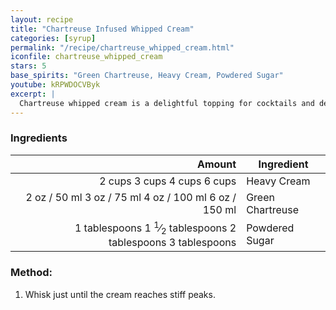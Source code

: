 ```yaml
---
layout: recipe
title: "Chartreuse Infused Whipped Cream"
categories: [syrup]
permalink: "/recipe/chartreuse_whipped_cream.html"
iconfile: chartreuse_whipped_cream
stars: 5
base_spirits: "Green Chartreuse, Heavy Cream, Powdered Sugar"
youtube: kRPWDOCVByk
excerpt: |
  Chartreuse whipped cream is a delightful topping for cocktails and desserts. It adds a touch of herbal sweetness and a beautiful green color.
---
```


### Ingredients

|       Amount | Ingredient       |
| -----------: | ---------------- |
|       <span class="onex active">2 cups </span> <span class="onehalfx">3 cups </span> <span class="twox">4 cups </span> <span class="threex">6 cups </span>| Heavy Cream      |
|         <span class="onex active">2 oz  / 50 ml</span> <span class="onehalfx">3 oz  / 75 ml</span> <span class="twox">4 oz  / 100 ml</span> <span class="threex">6 oz  / 150 ml</span>| Green Chartreuse |
| <span class="onex active">1 tablespoons</span> <span class="onehalfx">1 <sup>1</sup>&frasl;<sub>2</sub> tablespoons</span> <span class="twox">2 tablespoons</span> <span class="threex">3 tablespoons</span>| Powdered Sugar   |

### Method:

1. Whisk just until the cream reaches stiff peaks.

    
<script type="application/ld+json">
{
  "@context": "https://schema.org",
  "@type": "Recipe",
  "author": "{{ page.author }}",
  "description": "{{ page.excerpt | strip_html | replace: '"', "'" }}",
  "image": "{% for ingredient in site.data[page.iconfile].images.ingredient limit: 1 %}{{ ingredient.url }}{% endfor %}",
  "recipeIngredient": [  "2 cups Heavy Cream ",
  "2 oz Green Chartreuse",
  "1 tablespoon Powdered Sugar"],
  "name": "{{ page.title }}",
  "recipeInstructions": "",
  "recipeYield": "1 cocktail"
}
</script>

    